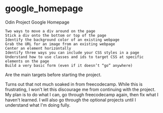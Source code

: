 # google_homepage
Odin Project Google Homepage

    Two ways to move a div around on the page
    Stick a div onto the bottom or top of the page
    Identify the background color of an existing webpage
    Grab the URL for an image from an existing webpage
    Center an element horizontally
    Identify three ways you can include your CSS styles in a page
    Understand how to use classes and ids to target CSS at specific elements on the page
    Build a very basic form (even if it doesn’t “go” anywhere)

Are the main targets before starting the project.

Turns out that not much soaked in from freecodecamp. While this is frustrating, I won't let this discourage me from continuing with the project. My plan is to do what I can, go through freecodecamp again, then fix what I haven't learned. I will also go through the optional projects until I understand what I'm doing fully.
